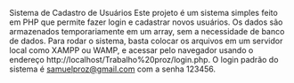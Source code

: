 Sistema de Cadastro de Usuários
Este projeto é um sistema simples feito em PHP que permite fazer login e cadastrar novos usuários. Os dados são armazenados temporariamente em um array, sem a necessidade de banco de dados. Para rodar o sistema, basta colocar os arquivos em um servidor local como XAMPP ou WAMP, e acessar pelo navegador usando o endereço http://localhost/Trabalho%20proz/login.php. O login padrão do sistema é samuelproz@gmail.com com a senha 123456.
